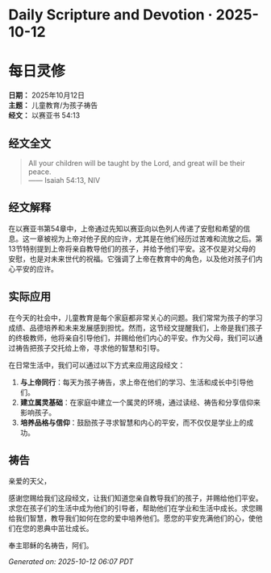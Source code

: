 # Daily Scripture and Devotion · 2025-10-12

# 每日灵修

**日期：** 2025年10月12日  
**主题：** 儿童教育/为孩子祷告  
**经文：** 以赛亚书 54:13

## 经文全文

> All your children will be taught by the Lord, and great will be their peace.  
> —— Isaiah 54:13, NIV

## 经文解释

在以赛亚书第54章中，上帝通过先知以赛亚向以色列人传递了安慰和希望的信息。这一章被视为上帝对他子民的应许，尤其是在他们经历过苦难和流放之后。第13节特别提到上帝将亲自教导他们的孩子，并给予他们平安。这不仅是对父母的安慰，也是对未来世代的祝福。它强调了上帝在教育中的角色，以及他对孩子们内心平安的应许。

## 实际应用

在今天的社会中，儿童教育是每个家庭都非常关心的问题。我们常常为孩子的学习成绩、品德培养和未来发展感到担忧。然而，这节经文提醒我们，上帝是我们孩子的终极教师，他将亲自引导他们，并赐给他们内心的平安。作为父母，我们可以通过祷告把孩子交托给上帝，寻求他的智慧和引导。

在日常生活中，我们可以通过以下方式来应用这段经文：

1. **与上帝同行**：每天为孩子祷告，求上帝在他们的学习、生活和成长中引导他们。
2. **建立属灵基础**：在家庭中建立一个属灵的环境，通过读经、祷告和分享信仰来影响孩子。
3. **培养品格与信仰**：鼓励孩子寻求智慧和内心的平安，而不仅仅是学业上的成功。

## 祷告

亲爱的天父，

感谢您赐给我们这段经文，让我们知道您亲自教导我们的孩子，并赐给他们平安。求您在孩子们的生活中成为他们的引导者，帮助他们在学业和生活中成长。求您赐给我们智慧，教导我们如何在您的爱中培养他们。愿您的平安充满他们的心，使他们在您的恩典中茁壮成长。

奉主耶稣的名祷告，阿们。

_Generated on: 2025-10-12 06:07 PDT_
